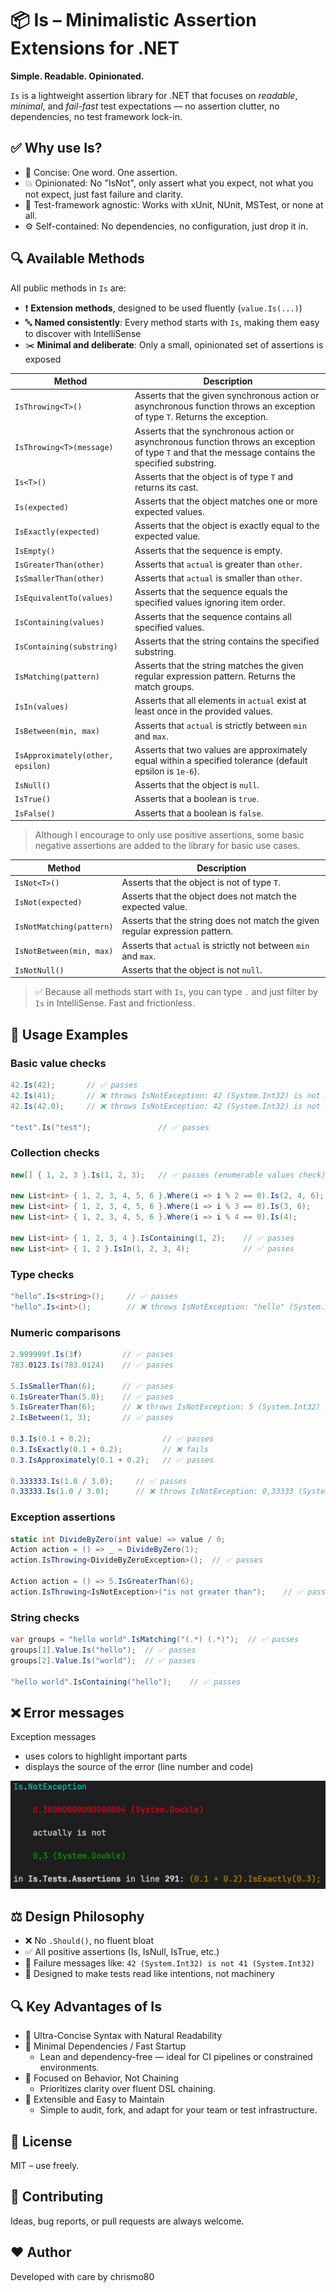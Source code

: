 # 📦 Is – Minimalistic Assertion Extensions for .NET

**Simple. Readable. Opinionated.**

`Is` is a lightweight assertion library for .NET that focuses on _readable_, _minimal_, and _fail-fast_ test expectations — no assertion clutter, no dependencies, no test framework lock-in.


## ✅ Why use Is?

- 📘 Concise: One word. One assertion.
- 💥 Opinionated: No "IsNot", only assert what you expect, not what you not expect, just fast failure and clarity.
- 🧪 Test-framework agnostic: Works with xUnit, NUnit, MSTest, or none at all.
- ⚙️ Self-contained: No dependencies, no configuration, just drop it in.


## 🔍 Available Methods

All public methods in `Is` are:

- ❗️ **Extension methods**, designed to be used fluently (`value.Is(...)`)
- 🔤 **Named consistently**: Every method starts with `Is`, making them easy to discover with IntelliSense
- ✂️ **Minimal and deliberate**: Only a small, opinionated set of assertions is exposed

| Method                            | Description                                                                                                                                         |
|-----------------------------------|-----------------------------------------------------------------------------------------------------------------------------------------------------|
| `IsThrowing<T>()`                 | Asserts that the given synchronous action or asynchronous function throws an exception of type `T`. Returns the exception.                          |
| `IsThrowing<T>(message)`          | Asserts that the synchronous action or asynchronous function throws an exception of type `T` and that the message contains the specified substring. |
| `Is<T>()`                         | Asserts that the object is of type `T` and returns its cast.                                                                                        |
| `Is(expected)`                    | Asserts that the object matches one or more expected values.                                                                                        |
| `IsExactly(expected)`             | Asserts that the object is exactly equal to the expected value.                                                                                     |
| `IsEmpty()`                       | Asserts that the sequence is empty.                                                                                                                 |
| `IsGreaterThan(other)`            | Asserts that `actual` is greater than `other`.                                                                                                      |
| `IsSmallerThan(other)`            | Asserts that `actual` is smaller than `other`.                                                                                                      |
| `IsEquivalentTo(values)`          | Asserts that the sequence equals the specified values ignoring item order.                                                                          |
| `IsContaining(values)`            | Asserts that the sequence contains all specified values.                                                                                            |
| `IsContaining(substring)`         | Asserts that the string contains the specified substring.                                                                                           |
| `IsMatching(pattern)`             | Asserts that the string matches the given regular expression pattern. Returns the match groups.                                                     |
| `IsIn(values)`                    | Asserts that all elements in `actual` exist at least once in the provided values.                                                                   |
| `IsBetween(min, max)`             | Asserts that `actual` is strictly between `min` and `max`.                                                                                          |
| `IsApproximately(other, epsilon)` | Asserts that two values are approximately equal within a specified tolerance (default epsilon is `1e-6`).                                           |
| `IsNull()`                        | Asserts that the object is `null`.                                                                                                                  |
| `IsTrue()`                        | Asserts that a boolean is `true`.                                                                                                                   |
| `IsFalse()`                       | Asserts that a boolean is `false`.                                                                                                                  |

> Although I encourage to only use positive assertions, some basic negative assertions are added to the library for basic use cases.

| Method                   | Description                                                                  |
|--------------------------|------------------------------------------------------------------------------|
| `IsNot<T>()`             | Asserts that the object is not of type `T`.                                  |
| `IsNot(expected)`        | Asserts that the object does not match the expected value.                   |
| `IsNotMatching(pattern)` | Asserts that the string does not match the given regular expression pattern. |
| `IsNotBetween(min, max)` | Asserts that `actual` is strictly not between `min` and `max`.               |
| `IsNotNull()`            | Asserts that the object is not `null`.                                       |

> ✅ Because all methods start with `Is`, you can type `.` and just filter by `Is` in IntelliSense. Fast and frictionless.


## 🔧 Usage Examples

### Basic value checks
```csharp
42.Is(42);       // ✅ passes
42.Is(41);       // ❌ throws IsNotException: 42 (System.Int32) is not 41 (System.Int32)
42.Is(42.0);     // ❌ throws IsNotException: 42 (System.Int32) is not 42 (System.Double)

"test".Is("test");               // ✅ passes
```

### Collection checks
```csharp
new[] { 1, 2, 3 }.Is(1, 2, 3);   // ✅ passes (enumerable values check)

new List<int> { 1, 2, 3, 4, 5, 6 }.Where(i => i % 2 == 0).Is(2, 4, 6);     // ✅ passes
new List<int> { 1, 2, 3, 4, 5, 6 }.Where(i => i % 3 == 0).Is(3, 6);        // ✅ passes
new List<int> { 1, 2, 3, 4, 5, 6 }.Where(i => i % 4 == 0).Is(4);           // ✅ passes

new List<int> { 1, 2, 3, 4 }.IsContaining(1, 2);    // ✅ passes
new List<int> { 1, 2 }.IsIn(1, 2, 3, 4);            // ✅ passes
```

### Type checks
```csharp
"hello".Is<string>();     // ✅ passes
"hello".Is<int>();        // ❌ throws IsNotException: "hello" (System.String) is no System.Int32
```

### Numeric comparisons
```csharp
2.999999f.Is(3f)         // ✅ passes
783.0123.Is(783.0124)    // ✅ passes

5.IsSmallerThan(6);      // ✅ passes
6.IsGreaterThan(5.0);    // ✅ passes
5.IsGreaterThan(6);      // ❌ throws IsNotException: 5 (System.Int32) is not greater than 6 (System.Int32)
2.IsBetween(1, 3);       // ✅ passes

0.3.Is(0.1 + 0.2);                // ✅ passes
0.3.IsExactly(0.1 + 0.2);         // ❌ fails
0.3.IsApproximately(0.1 + 0.2);   // ✅ passes

0.333333.Is(1.0 / 3.0);     // ✅ passes
0.33333.Is(1.0 / 3.0);      // ❌ throws IsNotException: 0,33333 (System.Double) is not close to 0,3333333333333333 (System.Double)
```

### Exception assertions
```csharp
static int DivideByZero(int value) => value / 0;
Action action = () => _ = DivideByZero(1);
action.IsThrowing<DivideByZeroException>();  // ✅ passes

Action action = () => 5.IsGreaterThan(6);
action.IsThrowing<IsNotException>("is not greater than");    // ✅ passes
```

### String checks
```csharp
var groups = "hello world".IsMatching("(.*) (.*)");  // ✅ passes
groups[1].Value.Is("hello");  // ✅ passes
groups[2].Value.Is("world");  // ✅ passes

"hello world".IsContaining("hello");    // ✅ passes
```


## ❌ Error messages

Exception messages
- uses colors to highlight important parts
- displays the source of the error (line number and code)

![plot](ErrorMessage.png)


## ⚖️ Design Philosophy

- ❌ No ```.Should()```, no fluent bloat
- ✅ All positive assertions (Is, IsNull, IsTrue, etc.)
- 📢 Failure messages like: ```42 (System.Int32) is not 41 (System.Int32)```
- 🧠 Designed to make tests read like intentions, not machinery


## 🔍 Key Advantages of Is

- 🧠 Ultra-Concise Syntax with Natural Readability
- 🧵 Minimal Dependencies / Fast Startup
    - Lean and dependency-free — ideal for CI pipelines or constrained environments.
- 🧪 Focused on Behavior, Not Chaining
    - Prioritizes clarity over fluent DSL chaining.
- 🔧 Extensible and Easy to Maintain
    - Simple to audit, fork, and adapt for your team or test infrastructure.


## 📝 License

MIT – use freely.

## 🙌 Contributing

Ideas, bug reports, or pull requests are always welcome.

## ❤️ Author

Developed with care by chrismo80